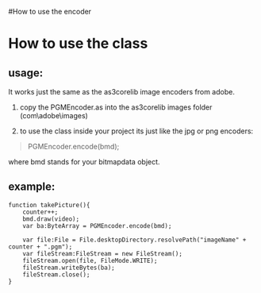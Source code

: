 #How to use the encoder

# How to use the class #

## usage: ##
It works just the same as the as3corelib image encoders from adobe.

1) copy the PGMEncoder.as into the as3corelib images folder (com\adobe\images)

2) to use the class inside your project its just like the jpg or png encoders:

> PGMEncoder.encode(bmd);

where bmd stands for your bitmapdata object.

## example: ##
```
function takePicture(){
	counter++;
	bmd.draw(video);
	var ba:ByteArray = PGMEncoder.encode(bmd);

	var file:File = File.desktopDirectory.resolvePath("imageName" + counter + ".pgm");
	var fileStream:FileStream = new FileStream();
	fileStream.open(file, FileMode.WRITE);
	fileStream.writeBytes(ba);
	fileStream.close();
}
```